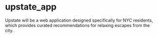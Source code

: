 # upstate_app

Upstate will be a web application designed specifically for NYC residents, which provides curated recommendations for relaxing escapes from the city.
